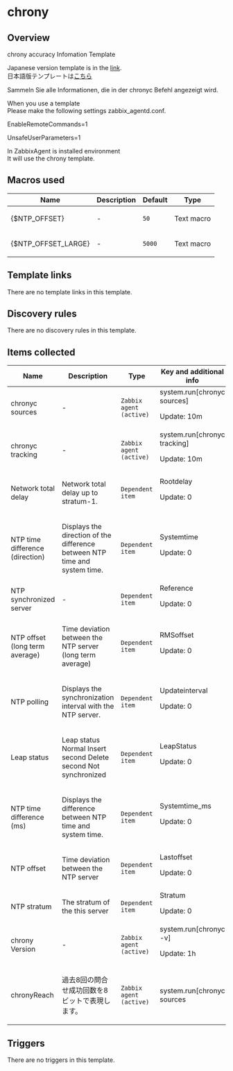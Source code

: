 # chrony

## Overview

chrony accuracy Infomation Template


Japanese version template is in the [link](cat-app/ntp/chrony-accuracy-template-japanese).  
日本語版テンプレートは[こちら](cat-app/ntp/chrony-accuracy-template-japanese)


Sammeln Sie alle Informationen, die in der chronyc Befehl angezeigt wird.


When you use a template  
Please make the following settings zabbix\_agentd.conf.


EnableRemoteCommands=1


UnsafeUserParameters=1


 
 

In ZabbixAgent is installed environment  
It will use the chrony template.  
  



## Macros used

|Name|Description|Default|Type|
|----|-----------|-------|----|
|{$NTP_OFFSET}|<p>-</p>|`50`|Text macro|
|{$NTP_OFFSET_LARGE}|<p>-</p>|`5000`|Text macro|
## Template links

There are no template links in this template.

## Discovery rules

There are no discovery rules in this template.

## Items collected

|Name|Description|Type|Key and additional info|
|----|-----------|----|----|
|chronyc sources|<p>-</p>|`Zabbix agent (active)`|system.run[chronyc sources]<p>Update: 10m</p>|
|chronyc tracking|<p>-</p>|`Zabbix agent (active)`|system.run[chronyc tracking]<p>Update: 10m</p>|
|Network total delay|<p>Network total delay up to stratum-1.</p>|`Dependent item`|Rootdelay<p>Update: 0</p>|
|NTP time difference (direction)|<p>Displays the direction of the difference between NTP time and system time.</p>|`Dependent item`|Systemtime<p>Update: 0</p>|
|NTP synchronized server|<p>-</p>|`Dependent item`|Reference<p>Update: 0</p>|
|NTP offset (long term average)|<p>Time deviation between the NTP server (long term average)</p>|`Dependent item`|RMSoffset<p>Update: 0</p>|
|NTP polling|<p>Displays the synchronization interval with the NTP server.</p>|`Dependent item`|Updateinterval<p>Update: 0</p>|
|Leap status|<p>Leap status Normal Insert second Delete second Not synchronized</p>|`Dependent item`|LeapStatus<p>Update: 0</p>|
|NTP time difference (ms)|<p>Displays the difference between NTP time and system time.</p>|`Dependent item`|Systemtime_ms<p>Update: 0</p>|
|NTP offset|<p>Time deviation between the NTP server</p>|`Dependent item`|Lastoffset<p>Update: 0</p>|
|NTP stratum|<p>The stratum of the this server</p>|`Dependent item`|Stratum<p>Update: 0</p>|
|chrony Version|<p>-</p>|`Zabbix agent (active)`|system.run[chronyc -v]<p>Update: 1h</p>|
|chronyReach|<p>過去8回の問合せ成功回数を8ビットで表現します。</p>|`Zabbix agent (active)`|system.run[chronyc sources|grep \* |awk '{print$5}']<p>Update: 10m</p>|
## Triggers

There are no triggers in this template.

